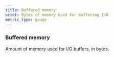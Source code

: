 ```yaml
---
title: Buffered memory
brief: Bytes of memory used for buffering I/O
metric_type: gauge
---
```

### Buffered memory

Amount of memory used for I/O buffers, in bytes.
